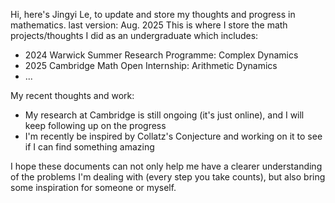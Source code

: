 Hi, here's Jingyi Le, to update and store my thoughts and progress in mathematics. last version: Aug. 2025
This is where I store the math projects/thoughts I did as an undergraduate which includes:
- 2024 Warwick Summer Research Programme: Complex Dynamics
- 2025 Cambridge Math Open Internship: Arithmetic Dynamics
- ...
  
My recent thoughts and work:
- My research at Cambridge is still ongoing (it's just online), and I will keep following up on the progress
- I'm recently be inspired by Collatz's Conjecture and working on it to see if I can find something amazing 

I hope these documents can not only help me have a clearer understanding of the problems I'm dealing with (every step you take counts), but also bring some inspiration for someone or myself.
